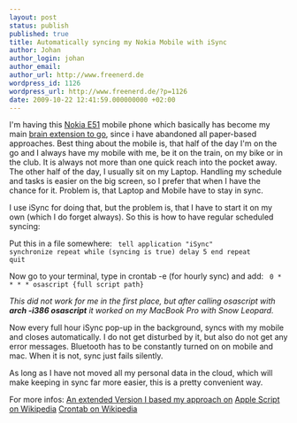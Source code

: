 ```yaml
---
layout: post
status: publish
published: true
title: Automatically syncing my Nokia Mobile with iSync
author: Johan
author_login: johan
author_email:
author_url: http://www.freenerd.de
wordpress_id: 1126
wordpress_url: http://www.freenerd.de/?p=1126
date: 2009-10-22 12:41:59.000000000 +02:00
---
```

I'm having this <a href="http://www.freenerd.de/archives/2009/901/">Nokia E51</a> mobile phone which basically has become my main <a href="http://www.freenerd.de/archives/2009/999/">brain extension to go</a>, since i have abandoned all paper-based approaches. Best thing about the mobile is, that half of the day I'm on the go and I always have my mobile with me, be it on the train, on my bike or in the club. It is always not more than one quick reach into the pocket away. The other half of the day, I usually sit on my Laptop. Handling my schedule and tasks is easier on the big screen, so I prefer that when I have the chance for it. Problem is, that Laptop and Mobile have to stay in sync.

I use iSync for doing that, but the problem is, that I have to start it on my own (which I do forget always). So this is how to have regular scheduled syncing:

Put this in a file somewhere:
<code>
tell application "iSync"
        synchronize
        repeat while (syncing is true)
                delay 5
        end repeat
quit</code>                 

Now go to your terminal, type in crontab -e (for hourly sync) and add:
<code>
0 * * * * osascript {full script path}
</code>

<em>This did not work for me in the first place, but after calling osascript with <strong>arch -i386 osascript</strong> it worked on my MacBook Pro with Snow Leopard.</em>

Now every full hour iSync pop-up in the background, syncs with my mobile and closes automatically. I do not get disturbed by it, but also do not get any error messages. Bluetooth has to be constantly turned on on mobile and mac. When it is not, sync just fails silently.

As long as I have not moved all my personal data in the cloud, which will make keeping in sync far more easier, this is a pretty convenient way. 

For more infos:
<a href="http://hohle.net/scrap_post.php?post=204">An extended Version I based my approach on</a>
<a href="http://en.wikipedia.org/wiki/AppleScript">Apple Script on Wikipedia</a>
<a href="http://en.wikipedia.org/wiki/Crontab">Crontab on Wikipedia</a>

